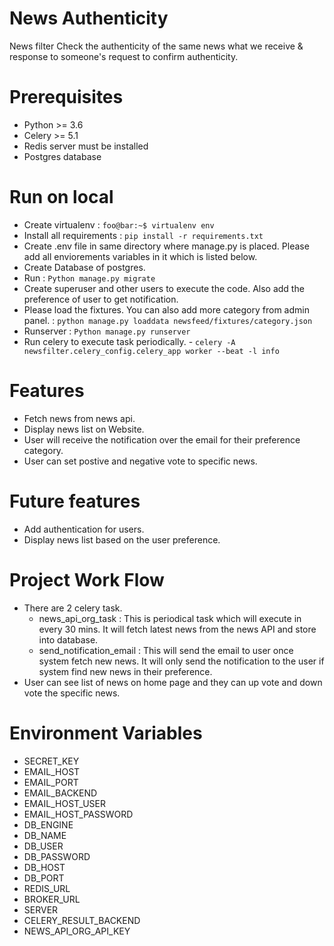 # News Authenticity

News filter Check the authenticity of the same news what we receive & response to someone's request
to confirm authenticity.

# Prerequisites

- Python >= 3.6
- Celery >= 5.1
- Redis server must be installed
- Postgres database

# Run on local

- Create virtualenv : ```foo@bar:~$ virtualenv env```
- Install all requirements : ```pip install -r requirements.txt```
- Create .env file in same directory where manage.py is placed. Please add all enviorements variables in it which is listed below.
- Create Database of postgres.
- Run : ```Python manage.py migrate```
- Create superuser and other users to execute the code. Also add the preference of user to get notification.
- Please load the fixtures. You can also add more category from admin panel. : ```python manage.py loaddata newsfeed/fixtures/category.json```
- Runserver : ```Python manage.py runserver```
- Run celery to execute task periodically. - ```celery -A newsfilter.celery_config.celery_app worker --beat -l info```

# Features

- Fetch news from news api.
- Display news list on Website.
- User will receive the notification over the email for their preference category.
- User can set postive and negative vote to specific news.

# Future features

- Add authentication for users.
- Display news list based on the user preference.

# Project Work Flow

- There are 2 celery task.
    - news_api_org_task : This is periodical task which will execute in every 30 mins. It will fetch latest news from the news API and store into database.  
    - send_notification_email : This will send the email to user once system fetch new news. It will only send the notification to the user if system find new news in their preference.
- User can see list of news on home page and they can up vote and down vote the specific news.

# Environment Variables

- SECRET_KEY
- EMAIL_HOST
- EMAIL_PORT
- EMAIL_BACKEND
- EMAIL_HOST_USER
- EMAIL_HOST_PASSWORD
- DB_ENGINE
- DB_NAME
- DB_USER
- DB_PASSWORD
- DB_HOST
- DB_PORT
- REDIS_URL
- BROKER_URL
- SERVER
- CELERY_RESULT_BACKEND
- NEWS_API_ORG_API_KEY